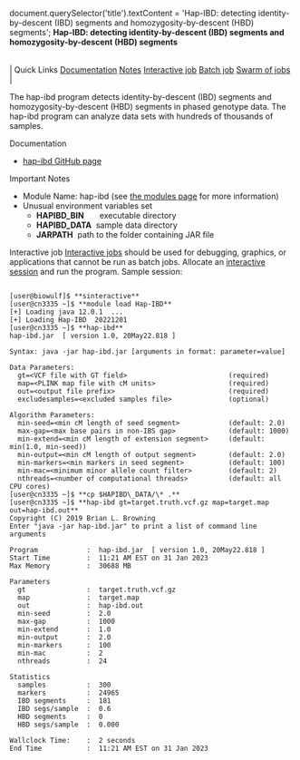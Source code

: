 

document.querySelector('title').textContent = 'Hap-IBD: detecting identity-by-descent (IBD) segments and homozygosity-by-descent (HBD) segments';
**Hap-IBD: detecting identity-by-descent (IBD) segments and homozygosity-by-descent (HBD) segments**


|  |
| --- |
| 
Quick Links
[Documentation](#doc)
[Notes](#notes)
[Interactive job](#int) 
[Batch job](#sbatch) 
[Swarm of jobs](#swarm) 
 |



The hap-ibd program detects identity-by-descent (IBD) segments and homozygosity-by-descent (HBD) segments 
in phased genotype data. The hap-ibd program can analyze data sets with hundreds of thousands of samples.



Documentation
* [hap-ibd GitHub page](https://github.com/browning-lab/hap-ibd)


Important Notes
* Module Name: hap-ibd (see [the modules page](https://hpc.nih.gov/apps/modules.html) for more information)
* Unusual environment variables set
	+ **HAPIBD\_BIN**       executable directory
	+ **HAPIBD\_DATA**  sample data directory
	 + **JARPATH**  path to the folder containing JAR file



Interactive job
[Interactive jobs](/docs/userguide.html#int) should be used for debugging, graphics, or applications that cannot be run as batch jobs.
Allocate an [interactive session](/docs/userguide.html#int) and run the program. Sample session:



```

[user@biowulf]$ **sinteractive**
[user@cn3335 ~]$ **module load Hap-IBD**
[+] Loading java 12.0.1  ...
[+] Loading Hap-IBD  20221201
[user@cn3335 ~]$ **hap-ibd**
hap-ibd.jar  [ version 1.0, 20May22.818 ]

Syntax: java -jar hap-ibd.jar [arguments in format: parameter=value]

Data Parameters:
  gt=<VCF file with GT field>                         (required)
  map=<PLINK map file with cM units>                  (required)
  out=<output file prefix>                            (required)
  excludesamples=<excluded samples file>              (optional)

Algorithm Parameters:
  min-seed=<min cM length of seed segment>            (default: 2.0)
  max-gap=<max base pairs in non-IBS gap>             (default: 1000)
  min-extend=<min cM length of extension segment>     (default: min(1.0, min-seed))
  min-output=<min cM length of output segment>        (default: 2.0)
  min-markers=<min markers in seed segment>           (default: 100)
  min-mac=<minimum minor allele count filter>         (default: 2)
  nthreads=<number of computational threads>          (default: all CPU cores)
[user@cn3335 ~]$ **cp $HAPIBD\_DATA/\* .**
[user@cn3335 ~]$ **hap-ibd gt=target.truth.vcf.gz map=target.map out=hap-ibd.out**
Copyright (C) 2019 Brian L. Browning
Enter "java -jar hap-ibd.jar" to print a list of command line arguments

Program            :  hap-ibd.jar  [ version 1.0, 20May22.818 ]
Start Time         :  11:21 AM EST on 31 Jan 2023
Max Memory         :  30688 MB

Parameters
  gt               :  target.truth.vcf.gz
  map              :  target.map
  out              :  hap-ibd.out
  min-seed         :  2.0
  max-gap          :  1000
  min-extend       :  1.0
  min-output       :  2.0
  min-markers      :  100
  min-mac          :  2
  nthreads         :  24

Statistics
  samples          :  300
  markers          :  24965
  IBD segments     :  181
  IBD segs/sample  :  0.6
  HBD segments     :  0
  HBD segs/sample  :  0.000

Wallclock Time:    :  2 seconds
End Time           :  11:21 AM EST on 31 Jan 2023

```





